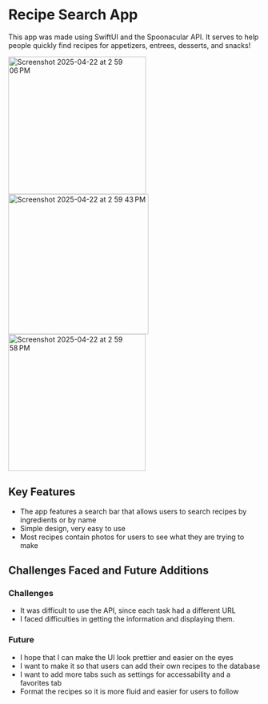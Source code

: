 # Recipe Search App

This app was made using SwiftUI and the Spoonacular API. It serves to help people quickly find recipes for appetizers, entrees, desserts, and snacks!

<img width="275" alt="Screenshot 2025-04-22 at 2 59 06 PM" src="https://github.com/user-attachments/assets/a6800cb7-5751-42fd-8536-73f7af339aca" />
<img width="280" alt="Screenshot 2025-04-22 at 2 59 43 PM" src="https://github.com/user-attachments/assets/37cd632c-e3f5-41b4-8452-612157b6ec57" />
<img width="274" alt="Screenshot 2025-04-22 at 2 59 58 PM" src="https://github.com/user-attachments/assets/4ca872b4-29b5-489a-9661-8efd1715e0ae" />

## Key Features
* The app features a search bar that allows users to search recipes by ingredients or by name
* Simple design, very easy to use
* Most recipes contain photos for users to see what they are trying to make

## Challenges Faced and Future Additions
### Challenges
* It was difficult to use the API, since each task had a different URL
* I faced difficulties in getting the information and displaying them. 

### Future
* I hope that I can make the UI look prettier and easier on the eyes
* I want to make it so that users can add their own recipes to the database
* I want to add more tabs such as settings for accessability and a favorites tab
* Format the recipes so it is more fluid and easier for users to follow 
